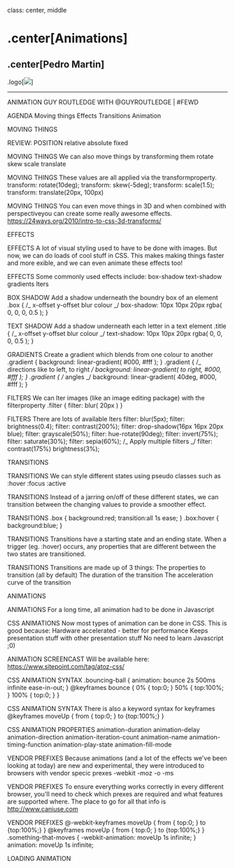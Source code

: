 class: center, middle

# .center[Animations]

## .center[Pedro Martin]

.logo[![](../../assets/ga.svg)]

---

ANIMATION
GUY ROUTLEDGE
WITH
@GUYROUTLEDGE | #FEWD

AGENDA
Moving things Effects Transitions Animation
  
 MOVING THINGS

REVIEW: POSITION
relative absolute fixed

MOVING THINGS
We can also move things by transforming them
rotate skew scale translate
  
 MOVING THINGS
These values are all applied via the transformproperty.
transform: rotate(10deg); transform: skew(-5deg); transform: scale(1.5); transform: translate(20px, 100px)

MOVING THINGS
You can even move things in 3D and when combined with perspectiveyou can create some really awesome effects.
https://24ways.org/2010/intro-to-css-3d-transforms/

EFFECTS

EFFECTS
A lot of visual styling used to have to be done with images. But now, we can do loads of cool stuff in CSS. This makes making things faster and more  exible, and we can even animate these effects too!

EFFECTS
Some commonly used effects include:
box-shadow text-shadow gradients  lters
  
 BOX SHADOW
Add a shadow underneath the boundry box of an element
.box {
/_ x-offset y-offset blur colour _/
box-shadow: 10px 10px 20px rgba( 0, 0, 0, 0.5 );
}

TEXT SHADOW
Add a shadow underneath each letter in a text element
.title {
/_ x-offset y-offset blur colour _/
text-shadow: 10px 10px 20px rgba( 0, 0, 0, 0.5 );
}

GRADIENTS
Create a gradient which blends from one colour to another
.gradient {
background: linear-gradient( #000, #fff );
} .gradient {
/_ directions like to left, to right _/
background: linear-gradient( to right, #000, #fff ); }
.gradient {
/_ angles _/
background: linear-gradient( 40deg, #000, #fff );
}

FILTERS
We can  lter images (like an image editing package) with the filterproperty
.filter {
filter: blur( 20px )
}

FILTERS
There are lots of available  lters
filter: blur(5px);
filter: brightness(0.4);
filter: contrast(200%);
filter: drop-shadow(16px 16px 20px blue); filter: grayscale(50%);
filter: hue-rotate(90deg);
filter: invert(75%);
filter: saturate(30%);
filter: sepia(60%);
/_ Apply multiple filters _/
filter: contrast(175%) brightness(3%);

TRANSITIONS

TRANSITIONS
We can style different states using pseudo classes such as
:hover :focus :active

TRANSITIONS
Instead of a jarring on/off of these different states, we can transition between the changing values to provide a smoother effect.

TRANSITIONS
.box { background:red;
transition:all 1s ease; }
.box:hover { background:blue;
}

TRANSITIONS
Transitions have a starting state and an ending state.
When a trigger (eg. :hover) occurs, any properties that are different between the two states are transitioned.

TRANSITIONS
Transitions are made up of 3 things:
The properties to transition (all by default) The duration of the transition
The acceleration curve of the transition

ANIMATIONS

ANIMATIONS
For a long time, all animation had to be done in Javascript

CSS ANIMATIONS
Now most types of animation can be done in CSS. This is good because:
Hardware accelerated - better for performance Keeps presentation stuff with other presentation stuff No need to learn Javascript ;0)

ANIMATION SCREENCAST
Will be available here:
https://www.sitepoint.com/tag/atoz-css/

CSS ANIMATION SYNTAX
.bouncing-ball {
animation: bounce 2s 500ms infinite ease-in-out;
}
@keyframes bounce {
0% { top:0; } 50% { top:100%; } 100% { top:0; }
}

CSS ANIMATION SYNTAX
There is also a keyword syntax for keyframes
@keyframes moveUp { from { top:0; }
to {top:100%;} }

CSS ANIMATION PROPERTIES
animation-duration animation-delay animation-direction animation-iteration-count animation-name animation-timing-function animation-play-state animation-fill-mode
  
 VENDOR PREFIXES
Because animations (and a lot of the effects we've been looking at today) are new and experimental, they were introduced to browsers with vendor speci c pre xes
-webkit -moz -o
-ms
  
 VENDOR PREFIXES
To ensure everything works correctly in every different browser, you'll need to check which pre xes are required and what features are supported where.
The place to go for all that info is http://www.caniuse.com

VENDOR PREFIXES
@-webkit-keyframes moveUp { from { top:0; }
to {top:100%;} }
@keyframes moveUp { from { top:0; }
to {top:100%;} }
.something-that-moves { -webkit-animation: moveUp 1s infinite;
}
animation: moveUp 1s infinite;

LOADING ANIMATION
